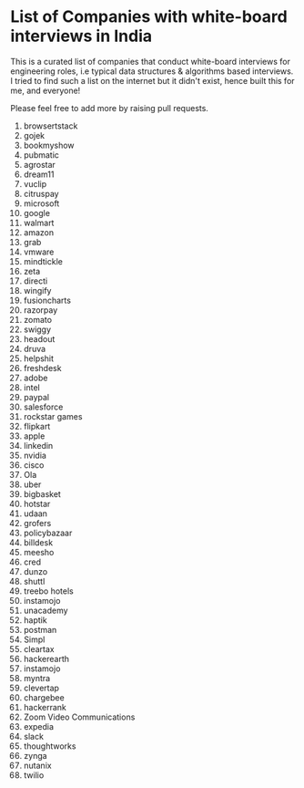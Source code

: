 # List of Companies with white-board interviews in India

This is a curated list of companies that conduct white-board interviews for engineering roles, i.e typical data structures & algorithms based interviews. 
I tried to find such a list on the internet but it didn't exist, hence built this for me, and everyone!

Please feel free to add more by raising pull requests.

1. browsertstack
2. gojek
3. bookmyshow
4. pubmatic
5. agrostar
6. dream11
7. vuclip
8. citruspay
9. microsoft
10. google
11. walmart
12. amazon
13. grab
14. vmware
15. mindtickle
16. zeta
17. directi
18. wingify
19. fusioncharts
20. razorpay
21. zomato
22. swiggy
23. headout
24. druva
25. helpshit
26. freshdesk
27. adobe
28. intel
29. paypal
30. salesforce
31. rockstar games
32. flipkart
33. apple
34. linkedin
35. nvidia
36. cisco
37. Ola
38. uber
39. bigbasket
40. hotstar
41. udaan
42. grofers
43. policybazaar
44. billdesk
45. meesho
46. cred
47. dunzo
48. shuttl
49. treebo hotels
50. instamojo
51. unacademy
52. haptik
53. postman
54. Simpl
55. cleartax
56. hackerearth
57. instamojo
58. myntra
59. clevertap
60. chargebee
61. hackerrank
62. Zoom Video Communications
62. expedia
63. slack
64. thoughtworks
65. zynga
66. nutanix
67. twilio
